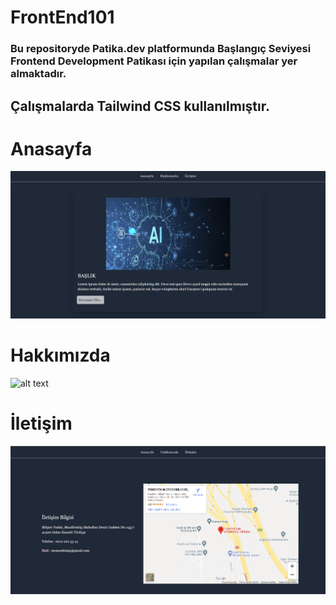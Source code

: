 # FrontEnd101
### Bu repositoryde Patika.dev platformunda Başlangıç Seviyesi Frontend Development Patikası için yapılan çalışmalar yer almaktadır.

## Çalışmalarda Tailwind CSS kullanılmıştır.


# Anasayfa
![alt text](Anasayfa.png)

# Hakkımızda
![alt text](Hakkında.png)

# İletişim
![alt text](İletişim.png)
